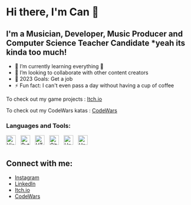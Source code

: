 # Hi there, I'm Can  👋 


## I'm a Musician, Developer, Music Producer and Computer Science Teacher Candidate *yeah its kinda too much!

- 🌱 I’m currently learning everything 🤣
- 👯 I’m looking to collaborate with other content creators
- 🥅 2023 Goals: Get a job
- ⚡ Fun fact: I can't even pass a day without having a cup of coffee

To check out my game projects : [Itch.io](https://cankcl.itch.io/)

To check out my CodeWars katas : [CodeWars](https://www.codewars.com/users/cankcl2)

### Languages and Tools:

<img align="left" alt="Visual Studio Code" width="26px" src="https://cdn.jsdelivr.net/gh/devicons/devicon/icons/vscode/vscode-original.svg" style="padding-right:10px;" />
<img align="left" alt="Python" width="26px" src="https://cdn.jsdelivr.net/gh/devicons/devicon/icons/python/python-original.svg" style="padding-right:10px;" />
<img align="left" alt="HTML5" width="26px" src="https://cdn.jsdelivr.net/gh/devicons/devicon/icons/html5/html5-original.svg" style="padding-right:10px;" />
<img align="left" alt="GitHub" width="26px" src="https://user-images.githubusercontent.com/3369400/139447912-e0f43f33-6d9f-45f8-be46-2df5bbc91289.png" style="padding-right:10px;" />
<img align="left" alt="Unity" width="26px" src="https://cdn.jsdelivr.net/gh/devicons/devicon/icons/unity/unity-original.svg" style="padding-right:10px;" />
<img align="left" alt="Unity" width="26px" src="https://cdn.jsdelivr.net/gh/devicons/devicon/icons/java/java-original.svg" style="padding-right:10px;" />


<br />
<br />

## Connect with me:

- [Instagram](https://www.instagram.com/can.akcali) 
- [LinkedIn](https://www.linkedin.com/in/h-can-akcali/)
- [Itch.io](https://cankcl.itch.io/)
- [CodeWars](https://www.codewars.com/users/cankcl2)


